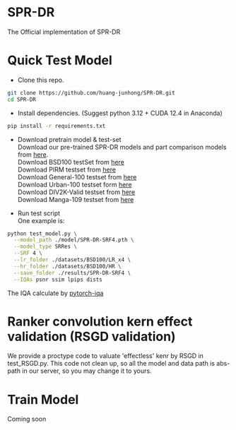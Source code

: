 # SPR-DR
The Official implementation of SPR-DR

# Quick Test Model

* Clone this repo.
```bash
git clone https://github.com/huang-junhong/SPR-DR.git
cd SPR-DR
```

* Install dependencies. (Suggest python 3.12 + CUDA 12.4 in Anaconda)
```bash
pip install -r requirements.txt
```

* Download pretrain model & test-set  
Download our pre-trained SPR-DR models and part comparison models from [here][pretrain-model].  
Download BSD100 testSet from [here][bsd100]  
Download PIRM testset from [here][pirm]  
Download General-100 testset from [here][g100]  
Download Urban-100 testset form [here][u100]  
Download DIV2K-Valid testset from [here][div2k]  
Download Manga-109 testset from [here][manga109]

* Run test script  
One example is:
```bash
python test_model.py \
  --model_path ./model/SPR-DR-SRF4.pth \
  --model_type SRRes \
  --SRF 4 \
  --lr_folder ./datasets/BSD100/LR_x4 \
  --hr_folder ./datasets/BSD100/HR \
  --save_folder ./results/SPR-DR-SRF4 \
  --IQAs psnr ssim lpips dists
```
The IQA calculate by [pytorch-iqa][pyiqa]

# Ranker convolution kern effect validation (RSGD validation)
We provide a proctype code to valuate 'effectless' kenr by RSGD in test_RSGD.py. This code not clean up, so all the model and data path is abs-path in our server, so you may change it to yours.

# Train Model
Coming soon


[pretrain-model]: https://1drv.ms/f/c/c961ef6a7e95bfe2/EqKlfNuFjCJCgOru9AzYAl4BL4w30N2EzFHn9JKNrzsF9g
[bsd100]: https://huggingface.co/datasets/eugenesiow/BSD100
[pirm]: https://pirm.github.io/
[g100]: https://huggingface.co/datasets/goodfellowliu/General100
[u100]: https://www.kaggle.com/datasets/harshraone/urban100
[div2k]: https://data.vision.ee.ethz.ch/cvl/DIV2K/
[manga109]: http://www.manga109.org/en/
[pyiqa]: https://github.com/chaofengc/IQA-PyTorch
